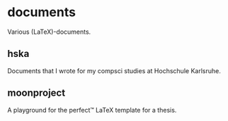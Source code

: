 # documents

Various (LaTeX)-documents.

## hska

Documents that I wrote for my compsci studies at Hochschule Karlsruhe.

## moonproject

A playground for the perfect™ LaTeX template for a thesis.